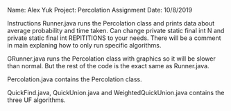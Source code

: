 Name: Alex Yuk
Project: Percolation Assignment
Date: 10/8/2019

Instructions
Runner.java runs the Percolation class and prints data about average probability and time taken. Can change private static final int N and private static final int REPITITIONS to your needs. There will be a comment in main explaning how to only run specific algorithms.

GRunner.java runs the Percolation class with graphics so it will be slower than normal. But the rest of the code is the exact same as Runner.java.

Percolation.java contains the Percolation class.

QuickFind.java, QuickUnion.java and WeightedQuickUnion.java contains the three UF algorithms.
